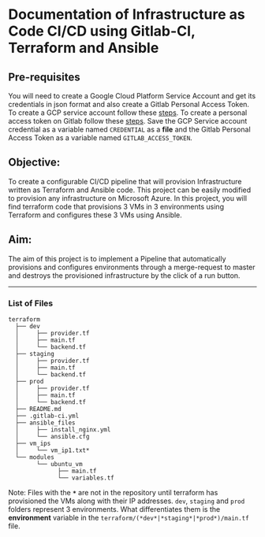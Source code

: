# Documentation of Infrastructure as Code CI/CD using Gitlab-CI, Terraform and Ansible

## Pre-requisites
You will need to create a Google Cloud Platform Service Account and get its credentials in json format and also create a Gitlab Personal Access Token. To create a GCP service account follow these [steps](https://developer.hashicorp.com/terraform/tutorials/gcp-get-started/google-cloud-platform-build#set-up-gcp). To create a personal access token on Gitlab follow these [steps](https://docs.gitlab.com/ee/user/profile/personal_access_tokens.html#create-a-personal-access-token). Save the GCP Service account credential as a variable named `CREDENTIAL` as a **file** and the Gitlab Personal Access Token as a variable named `GITLAB_ACCESS_TOKEN`.

## Objective:

To create a configurable CI/CD pipeline that will provision Infrastructure written as Terraform and Ansible code. This project can be easily modified to provision any infrastructure on Microsoft Azure. In this project, you will find terraform code that provisions 3 VMs in 3 environments using Terraform and configures these 3 VMs using Ansible.

## Aim: 

The aim of this project is to implement a Pipeline that automatically provisions and configures environments through a merge-request to master and destroys the provisioned infrastructure by the click of a run button.

---

### List of Files

```
terraform
  ├── dev
  │     ├── provider.tf
  │     ├── main.tf
  │     └── backend.tf
  ├── staging
  │     ├── provider.tf
  │     ├── main.tf
  │     └──	backend.tf
  ├── prod
  │     ├── provider.tf
  │     ├── main.tf
  │     └── backend.tf
  ├── README.md
  ├── .gitlab-ci.yml
  ├── ansible_files
  │     ├── install_nginx.yml
  │     └── ansible.cfg
  ├── vm_ips
  │     └── vm_ip1.txt*
  └── modules
        └── ubuntu_vm
              ├── main.tf
              └── variables.tf
```
Note: Files with the **`*`** are not in the repository until terraform has provisioned the VMs along with their IP addresses. `dev`, `staging` and `prod` folders represent 3 environments. What differentiates them is the **environment** variable in the `terraform/(*dev*|*staging*|*prod*)/main.tf` file.